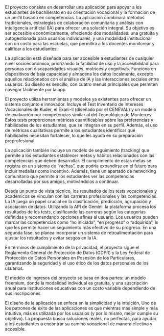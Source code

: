 El proyecto consiste en desarrollar una aplicación para apoyar a los estudiantes de bachillerato en su orientación vocacional y la formación de un perfil basado en competencias. La aplicación combinará métodos tradicionales, estrategias de colaboración comunitaria y análisis con inteligencia artificial (IA) para ofrecer una solución integral. Su objetivo es ser accesible económicamente, ofreciendo dos modalidades: una gratuita y autogestionada para usuarios individuales, y una modalidad institucional con un costo para las escuelas, que permitirá a los docentes monitorear y calificar a los estudiantes.

La aplicación está diseñada para ser accesible a estudiantes de cualquier nivel socioeconómico, priorizando la facilidad de uso y la accesibilidad para personas con discapacidades visuales, motrices y cognitivas. Funciona en dispositivos de baja capacidad y almacena los datos localmente, excepto aquellos relacionados con el análisis de IA y las interacciones sociales entre usuarios. Su diseño es sencillo, con cuatro menús principales que permiten navegar fácilmente por la app.

El proyecto utiliza herramientas y modelos ya existentes para ofrecer un sistema conjunto e innovador. Incluye el Test Inventario de Intereses Vocacionales de Kuder, el Exani-II (diseñado por el CENEVAL) y un modelo de evaluación por competencias similar al del Tecnológico de Monterrey. Estos tests proporcionan métricas cuantificables sobre las preferencias y habilidades de los estudiantes, que se integran en su perfil. Además, el uso de métricas cualitativas permite a los estudiantes identificar qué habilidades necesitan fortalecer, lo que les ayuda en su preparación preprofesional.

La aplicación también incluye un modelo de seguimiento (tracking) que permite a los estudiantes establecer metas y hábitos relacionados con las competencias que deben desarrollar. El cumplimiento de estas metas se registra en un sistema de “rachas”, que podría expandirse en el futuro para incluir medallas como incentivo. Además, tiene un apartado de networking comunitario que permite a los estudiantes ver las competencias desarrolladas por sus amigos, motivándolos a continuar.

Desde un punto de vista técnico, los resultados de los tests vocacionales y académicos se vinculan con las carreras profesionales y las competencias. La IA juega un papel crucial en la clasificación, predicción, agrupación y asociación de datos. Utilizando la API de Gemini, la plataforma procesa los resultados de los tests, clasificando las carreras según las categorías definidas y recomendando opciones afines al usuario. Los usuarios pueden marcar las competencias como “no iniciada”, “en progreso” o “adquirida”, lo que les permite hacer un seguimiento más efectivo de su progreso. En una segunda fase, se planea incorporar un sistema de retroalimentación para ajustar los resultados y evitar sesgos en la IA.

En términos de cumplimiento de la privacidad, el proyecto sigue el Reglamento General de Protección de Datos (GDPR) y la Ley Federal de Protección de Datos Personales en Posesión de los Particulares, garantizando la seguridad y el uso ético de los datos personales de los usuarios.

El modelo de ingresos del proyecto se basa en dos partes: un modelo freemium, donde la modalidad individual es gratuita, y una suscripción anual para instituciones educativas con un costo variable dependiendo de sus inscripciones.

El diseño de la aplicación se enfoca en la simplicidad y la intuición, Uno de los patrones de éxito de las aplicaciones es que mientras más simple y más intuitiva, más es utilizada por los usuarios (y por lo mismo, mejor cumple su objetivo). La propuesta busca soluciones reales, no perfectas, para ayudar a los estudiantes a encontrar su camino vocacional de manera efectiva y accesible.



